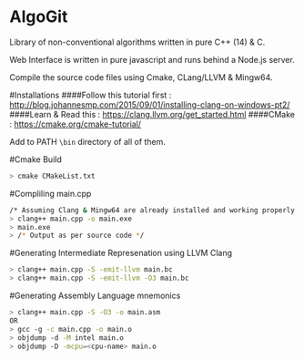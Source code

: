 # AlgoGit
Library of non-conventional algorithms written in pure C++ (14) & C.

Web Interface is written in pure javascript and runs behind a Node.js server. 

Compile the source code files using Cmake, CLang/LLVM & Mingw64.

#Installations
####Follow this tutorial first : http://blog.johannesmp.com/2015/09/01/installing-clang-on-windows-pt2/
####Learn & Read this : https://clang.llvm.org/get_started.html 
####CMake : https://cmake.org/cmake-tutorial/

Add to PATH ```\bin``` directory of all of them.

#Cmake Build
```bash
> cmake CMakeList.txt 
```

#Compliling main.cpp
```bash
/* Assuming Clang & Mingw64 are already installed and working properly */ 
> clang++ main.cpp -o main.exe
> main.exe
> /* Output as per source code */
```

#Generating Intermediate Represenation using LLVM Clang
```bash 
> clang++ main.cpp -S -emit-llvm main.bc
> clang++ main.cpp -S -emit-llvm -O3 main.bc
```

#Generating Assembly Language mnemonics
```bash
> clang++ main.cpp -S -O3 -o main.asm
OR
> gcc -g -c main.cpp -o main.o
> objdump -d -M intel main.o
> objdump -D -mcpu=<cpu-name> main.o
